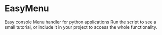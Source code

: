 # EasyMenu
Easy console Menu handler for python applications
Run the script to see a small tutorial, or include it in your project to access the whole functionality.
